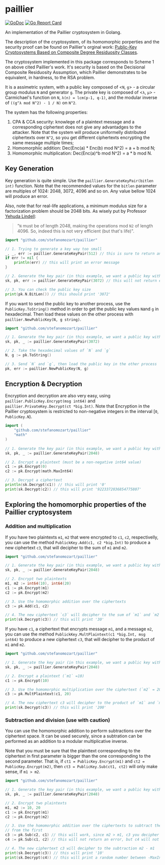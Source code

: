 # paillier

[![GoDoc](https://godoc.org/github.com/stefanomozart/paillier?status.svg)](https://godoc.org/github.com/stefanomozart/paillier)
[![Go Report Card](https://goreportcard.com/badge/github.com/stefanomozart/paillier)](https://goreportcard.com/report/github.com/stefanomozart/paillier)

An implementation of the Paillier cryptosystem in Golang.

The description of the cryptosystem, of its homomorphic porperties and the security proof can be
found on Paillier's orginal work: [Public-Key Cryptosystems Based on Composite Degree Residuosity Classes](http://www.cs.tau.ac.il/~fiat/crypt07/papers/Pai99pai.pdf).

The cryptosystem implemented in this package corresponds to Scheme 1 on above cited Paillier's work.
It's security is based on the Decisional Composite Residuosity Assumption, which Paillier 
demonstrates to be equivalent, in hardness, to the RSA problem.

It is a assimetric system, with a public key composed of <`N`, `g`> - a circular group modulus `N`
and generator `g`. The private key is composed of <`λ`, `µ`> - Carmichael's function on `N`,
`λ(n) = lcm(p-1, q-1)`, and the modular inverse of `((g^λ mod N^2) - 1 / N)` on `N^2`.

The system has the following properties:

1. CPA & CCA security: knowlege of a plaintext message and a corresponding ciphertext does not give
any advantadges to the attacker. Note that the system will produce uniformelly distributed
ciphertexts over `N^2`, so you get different ciphertexts encrypting the same message multiple times;
2. Homomorphiic addition: Dec(Enc(a) * Enc(b) mod N^2) = a + b mod N;
3. Homomorphiic multiplication: Dec(Enc(a)^b mod N^2) = a * b mod N.

## Key Generation

Key generation is quite simple. Use the `paillier.GenerateKeyPair(bitlen int)` function. Note that
the recommended values for the `bitlen` parameter are multiples of 1024: 2048, 3072, 4096 and so on.
Any value bellow 1024 will produce an error.

Also, note that for real-life applications, a minimum modulus size for a factorization problem
should be 2048 bits. As wisely put by Professor [Yehuda Lindell](https://crypto.stackexchange.com/questions/44804/pailliers-cryptosystem-secure-key-size):
> "`N` must be of length 2048, making the operations mod `N2` of length 4096. So, indeed this is not
> very efficient (but that's life)".

```go
import "github.com/stefanomozart/paillier"

// 1. Trying to generate a key way too small
_, _, err := paillier.GenerateKeyPair(512) // this is sure to return an error
if err != nil {
    println(err) // this will print an error message
}

// 2. Generate the key pair (in this example, we want a public key with 3072 bits)
sk, pk, err := paillier.GenerateKeyPair(3072) // this will not return error

// 3. You can check the public key size
print(pk.N.BitLen()) // this should print '3072'
```

If you want to send the public key to another process, use the `PublicKey.ToString()` method in
order to get the public key values `N`and `g` in hexadecimal. Then load these values on the other 
process with `paillier.NewPublicKey(N, g string)`.

```go
import "github.com/stefanomozart/paillier"

// 1. Generate the key pair (in this example, we want a public key with 3072 bits)
sk, pk, _ := paillier.GenerateKeyPair(3072)

// 2. Take the hexadecimal values of `N` and `g`
N, g := pk.ToString()

// 3. Send `N` and `g`, then load the public key in the other process
pk, err := paillier.NewPublicKey(N, g)
```

## Encryption & Decryption

Encryption and decryption are also very easy, using `paillier.PublicKey.Encrypt(msg int64)` and
`paillier.PrivateKey.Decrypt(ct *big.Int)`. Note that Encryption in the Paillier cryptosystem is
restricted to non-negative integers in the interval [`0`, `PublicKey.N`).

```go
import (
    "github.com/stefanomozart/paillier"
    "math"
)
  
// 1. Generate the key pair (in this example, we want a public key with 2048 bits)
sk, pk, _ := paillier.GenerateKeyPair(2048)

// 2. Encrypt a plaintext (must be a non-negative int64 value)
c1 := pk.Encrypt(0)
c2 := pk.Encrypt(math.MaxInt64)

// 3. Decrypt a ciphertext
println(sk.Decrypt(c1)) // this will print '0'
print(sk.Decrypt(c2)) // this will print '9223372036854775807'
```

## Exploring the homomorphic properties of the Paillier cryptosystem

### Addition and multiplication

If you have two plaintexts `m1`, `m2` that were encrypted to `c1`, `c2`, respectivelly, you can use
the method `PublickKey.Add(c1, c2 *big.Int)` to produce a new ciphertext `c3`, that will decipher to
the sum of `m1` and `m2`.

```go
import "github.com/stefanomozart/paillier"

// 1. Generate the key pair (in this example, we want a public key with 2048 bits)
sk, pk, _ := paillier.GenerateKeyPair(2048)

// 2. Encrypt two plaintexts
m1, m2 := int64(10), int64(20)
c1 := pk.Encrypt(m1)
c2 := pk.Encrypt(m2)

// 3. Use the homomorphic addition over the ciphertexts
c3 := pk.Add(c1, c2)

// 4. The new ciphertext `c3` will decipher to the sum of `m1` and `m2`
print(sk.Decrypt(c3)) // this will print '30'
```

If you have `c1`, a ciphertext that encrypts message `m1`, and a message `m2`, you can use the
method `PublickKey.MultPlaintext(c1 *big.Int, msg int64)` to produce a new ciphertext `c3`, that
will decipher to the product of `m1` and `m2`.

```go
import "github.com/stefanomozart/paillier"

// 1. Generate the key pair (in this example, we want a public key with 2048 bits)
sk, pk, _ := paillier.GenerateKeyPair(2048)

// 2. Encrypt a plaintext (`m1` =10)
c1 := pk.Encrypt(10)

// 3. Use the homomorphic multiplication over the ciphertext (`m2` = 20)
c3 := pk.MultPlaintext(c1, 20)

// 4. The new ciphertext c3 will decipher to the product of `m1` and `m2`
print(sk.Decrypt(c3)) // this will print '200'
```

### Subtraction and division (use with caution)

You can use the homomorphic addition to perform subtractions over the ciphertext space. It can be
used securely, since a subtration can be performed as an addition to a modular multiplicative
inverse.

Note that you must be sure that the plainttext corresponding to the ciphertext in first parameter
is bigger than the one corresponding to the second parameter. That is, if `ct1 = PublicKey.Encrypt(m1)`
and `ct2 = PublicKey.Encrypt(m2)`, then `ct3 = PublicKey.Sub(ct1, ct2)` will only make sense, if
`m1 > m2`.

```go
import "github.com/stefanomozart/paillier"

// 1. Generate the key pair (in this example, we want a public key with 2048 bits)
sk, pk, _ := paillier.GenerateKeyPair(2048)

// 2. Encrypt two plaintexts
m1, m2 := 10, 20
c1 := pk.Encrypt(m1)
c2 := pk.Encrypt(m2)

// 3. Use the homomorphic addition over the ciphertexts to subtract the second argument
// from the first
c3 := pk.Sub(c2, c1) // this will work, since m2 > m1, c3 you decipher to m2 - m1 (20 - 10)
c4 := pk.Sub(c1, c2) // this will not return an error, but c4 will not decipher to m1 - m2

// 4. The new ciphertext c3 will decipher to the subtraction m2 - m1
print(sk.Decrypt(c3)) // this will print '10'
print(sk.Decrypt(c4)) // this will print a random number between -MaxInt64 and MaxInt64
```
